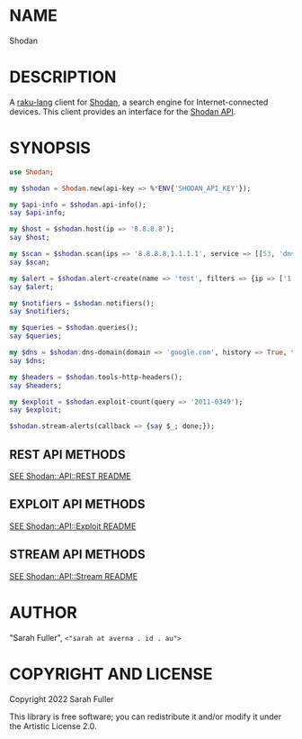 NAME
====

Shodan

DESCRIPTION
===========

A [raku-lang](https://raku.org/) client for [Shodan](https://www.shodan.io/), a search engine for Internet-connected devices. This client provides an interface for the [Shodan API](https://developer.shodan.io).

SYNOPSIS
========

```raku
use Shodan;

my $shodan = Shodan.new(api-key => %*ENV{'SHODAN_API_KEY'});

my $api-info = $shodan.api-info();
say $api-info;

my $host = $shodan.host(ip => '8.8.8.8');
say $host;

my $scan = $shodan.scan(ips => '8.8.8.8,1.1.1.1', service => [[53, 'dns-udp'], [443, 'https']]);
say $scan;

my $alert = $shodan.alert-create(name => 'test', filters => {ip => ['1.1.1.1', '8.8.8.8']}, expires => 60);
say $alert;

my $notifiers = $shodan.notifiers();
say $notifiers;

my $queries = $shodan.queries();
say $queries;

my $dns = $shodan.dns-domain(domain => 'google.com', history => True, type => 'A', page => 1);
say $dns;

my $headers = $shodan.tools-http-headers();
say $headers;

my $exploit = $shodan.exploit-count(query => '2011-0349');
say $exploit;

$shodan.stream-alerts(callback => {say $_; done;});
```

REST API METHODS
----------------

[SEE Shodan::API::REST README](https://github.com/averna-syd/Shodan/blob/main/README_REST_API.md)

EXPLOIT API METHODS
-------------------

[SEE Shodan::API::Exploit README](https://github.com/averna-syd/Shodan/blob/main/README_EXPLOIT_API.md)

STREAM API METHODS
------------------

[SEE Shodan::API::Stream README](https://github.com/averna-syd/Shodan/blob/main/README_STREAM_API.md)

AUTHOR
======

"Sarah Fuller", `<"sarah at averna . id . au"> `

COPYRIGHT AND LICENSE
=====================

Copyright 2022 Sarah Fuller

This library is free software; you can redistribute it and/or modify it under the Artistic License 2.0.

